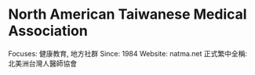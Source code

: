 # North American Taiwanese Medical Association

Focuses: 健康教育, 地方社群
Since: 1984
Website: natma.net
正式繁中全稱: 北美洲台灣人醫師協會
